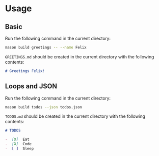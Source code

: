 # Usage

## Basic

Run the following command in the current directory:

```sh
mason build greetings -- --name Felix
```

`GREETINGS.md` should be created in the current directory with the following contents:

```md
# Greetings Felix!
```

## Loops and JSON

Run the following command in the current directory:

```sh
mason build todos --json todos.json
```

`TODOS.md` should be created in the current directory with the following contents:

```md
# TODOS

-  [X]  Eat
-  [X]  Code
-  [ ]  Sleep
```
